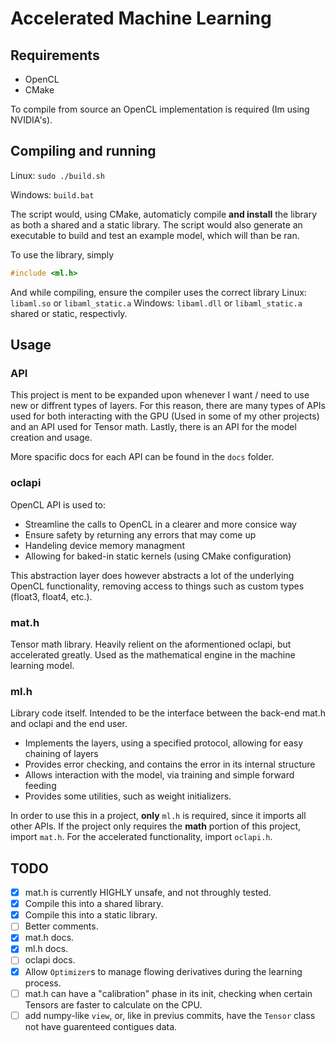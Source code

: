 # Accelerated Machine Learning
## Requirements
- OpenCL
- CMake

To compile from source an OpenCL implementation is required (Im using NVIDIA's).

## Compiling and running
Linux:
`sudo ./build.sh`

Windows:
`build.bat`

The script would, using CMake, automaticly compile **and install** the library as both a shared and a static library.
The script would also generate an executable to build and test an example model, which will than be ran.

To use the library, simply
```c
#include <ml.h>
```
And while compiling, ensure the compiler uses the correct library 
Linux: `libaml.so` or `libaml_static.a`
Windows: `libaml.dll` or `libaml_static.a`
shared or static, respectivly.

## Usage
### API
This project is ment to be expanded upon whenever I want / need to use new or diffrent types of layers.
For this reason, there are many types of APIs used for both interacting with the GPU (Used in some of my other projects)
and an API used for Tensor math.
Lastly, there is an API for the model creation and usage.

More spacific docs for each API can be found in the `docs` folder.

### oclapi
OpenCL API is used to:
- Streamline the calls to OpenCL in a clearer and more consice way
- Ensure safety by returning any errors that may come up
- Handeling device memory managment
- Allowing for baked-in static kernels (using CMake configuration)

This abstraction layer does however abstracts a lot of the underlying OpenCL functionality,
removing access to things such as custom types (float3, float4, etc.).

### mat.h
Tensor math library. Heavily relient on the aformentioned oclapi, but accelerated greatly.
Used as the mathematical engine in the machine learning model.

### ml.h
Library code itself.
Intended to be the interface between the back-end mat.h and oclapi and the end user.
- Implements the layers, using a specified protocol, allowing for easy chaining of layers
- Provides error checking, and contains the error in its internal structure
- Allows interaction with the model, via training and simple forward feeding
- Provides some utilities, such as weight initializers.

In order to use this in a project, **only** `ml.h` is required, since it imports all other APIs.
If the project only requires the **math** portion of this project, import `mat.h`.
For the accelerated functionality, import `oclapi.h`.

## TODO
- [X] mat.h is currently HIGHLY unsafe, and not throughly tested.
- [X] Compile this into a shared library.
- [X] Compile this into a static library.
- [ ] Better comments.
- [X] mat.h docs.
- [X] ml.h docs.
- [ ] oclapi docs.
- [X] Allow `Optimizer`s to manage flowing derivatives during the learning process.
- [ ] mat.h can have a "calibration" phase in its init, checking when certain Tensors are faster to calculate on the CPU.
- [ ] add numpy-like `view`, or, like in previus commits, have the `Tensor` class not have guarenteed contigues data.
